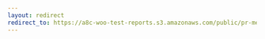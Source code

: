 ```yaml
---
layout: redirect
redirect_to: https://a8c-woo-test-reports.s3.amazonaws.com/public/pr-merge/43564/e2e/index.html
---
```

